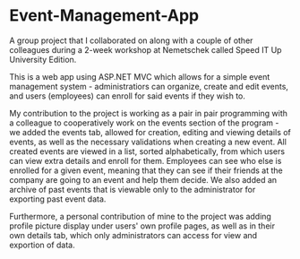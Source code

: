 # Event-Management-App
A group project that I collaborated on along with a couple of other colleagues during a 2-week workshop at Nemetschek called Speed IT Up University Edition. 
 
This is a web app using ASP.NET MVC which allows for a simple event management system - administratiors can organize, create and edit events, and users (employees) can enroll for said events if they wish to.  

My contribution to the project is working as a pair in pair programming with a colleague to cooperatively work on the events section of the program - we added the events tab, allowed for creation, editing and viewing details of events, as well as the necessary validations when creating a new event. All created events are viewed in a list, sorted alphabetically, from which users can view extra details and enroll for them. Employees can see who else is enrolled for a given event, meaning that they can see if their friends at the company are going to an event and help them decide. We also added an archive of past events that is viewable only to the administrator for exporting past event data.  

Furthermore, a personal contribution of mine to the project was adding profile picture display under users' own profile pages, as well as in their own details tab, which only administrators can access for view and exportion of data.
